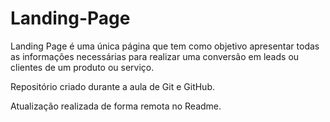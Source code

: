 # Landing-Page
 Landing Page é uma única página que tem como objetivo apresentar todas as informações necessárias para realizar uma conversão  em leads ou clientes de um produto ou serviço.

 Repositório criado durante a aula de Git e GitHub.
 
Atualização realizada de forma remota  no Readme.
